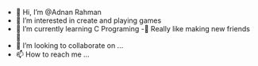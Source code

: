 - 👋 Hi, I’m @Adnan Rahman
- 👀 I’m interested in create and playing games
- 🌱 I’m currently learning C Programing
-💪  Really like making new friends💖
- 💞️ I’m looking to collaborate on ...
- 📫 How to reach me ...

<!---
DarkBoyAR/DarkBoyAR is a ✨ special ✨ repository because its `README.md` (this file) appears on your GitHub profile.
You can click the Preview link to take a look at your changes.
--->
